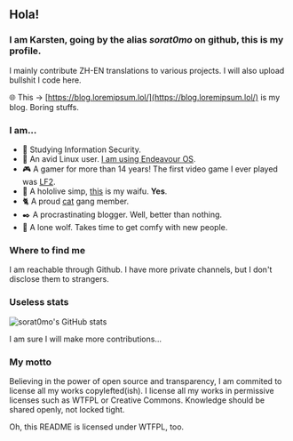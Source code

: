 ## Hola!

### I am Karsten, going by the alias *sorat0mo* on github, this is my profile.

I mainly contribute ZH-EN translations to various projects. I will also upload bullshit I code here.

🌐 This -> [https://blog.loremipsum.lol/](https://blog.loremipsum.lol/) is my blog. Boring stuffs.

### I am...

- 📖 Studying Information Security.
- 🐧 An avid Linux user. [I am using Endeavour OS](https://endeavouros.com/).
- 🎮 A gamer for more than 14 years! The first video game I ever played was [LF2](https://lf2.net/).
- 🔮 A hololive simp, [this](https://www.youtube.com/channel/UCP0BspO_AMEe3aQqqpo89Dg) is my waifu. **Yes**.
- 🐈 A proud [cat](https://imgur.com/a/neVFzFE) gang member.
- ✒️ A procrastinating blogger. Well, better than nothing.
- 🐺 A lone wolf. Takes time to get comfy with new people.

### Where to find me

I am reachable through Github. I have more private channels, but I don't disclose them to strangers.

### Useless stats

![sorat0mo's GitHub stats](https://github-readme-stats.vercel.app/api?username=sorat0mo&show_icons=true&theme=nord)

I am sure I will make more contributions...

### My motto
Believing in the power of open source and transparency, I am commited to license all my works copylefted(ish). I license all my works in permissive licenses such as WTFPL or Creative Commons. Knowledge should be shared openly, not locked tight.

Oh, this README is licensed under WTFPL, too.
